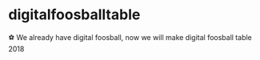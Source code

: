 # digitalfoosballtable
⚽ We already have digital foosball, now we will make digital foosball table 2018
